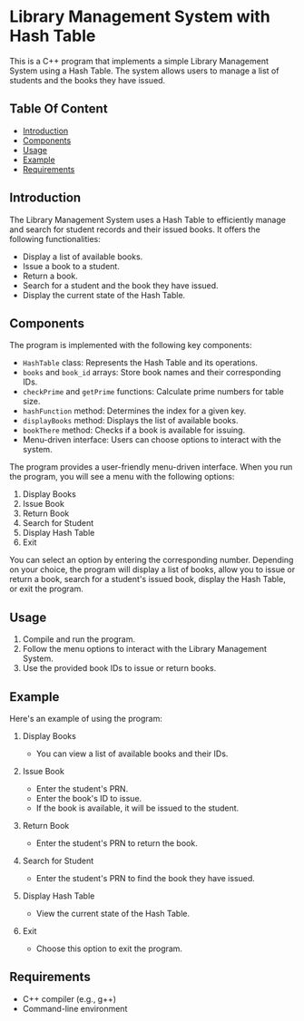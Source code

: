 # Library Management System with Hash Table

This is a C++ program that implements a simple Library Management System using a Hash Table. The system allows users to manage a list of students and the books they have issued.

## Table Of Content

- [Introduction](#introduction)
- [Components](#components)
- [Usage](#usage)
- [Example](#example)
- [Requirements](#requirements)


## Introduction

The Library Management System uses a Hash Table to efficiently manage and search for student records and their issued books. It offers the following functionalities:

- Display a list of available books.
- Issue a book to a student.
- Return a book.
- Search for a student and the book they have issued.
- Display the current state of the Hash Table.

## Components

The program is implemented with the following key components:

- `HashTable` class: Represents the Hash Table and its operations.
- `books` and `book_id` arrays: Store book names and their corresponding IDs.
- `checkPrime` and `getPrime` functions: Calculate prime numbers for table size.
- `hashFunction` method: Determines the index for a given key.
- `displayBooks` method: Displays the list of available books.
- `bookThere` method: Checks if a book is available for issuing.
- Menu-driven interface: Users can choose options to interact with the system.

The program provides a user-friendly menu-driven interface. When you run the program, you will see a menu with the following options:

1. Display Books
2. Issue Book
3. Return Book
4. Search for Student
5. Display Hash Table
6. Exit

You can select an option by entering the corresponding number. Depending on your choice, the program will display a list of books, allow you to issue or return a book, search for a student's issued book, display the Hash Table, or exit the program.

## Usage

1. Compile and run the program.
2. Follow the menu options to interact with the Library Management System.
3. Use the provided book IDs to issue or return books.

## Example

Here's an example of using the program:

1. Display Books
   - You can view a list of available books and their IDs.

2. Issue Book
   - Enter the student's PRN.
   - Enter the book's ID to issue.
   - If the book is available, it will be issued to the student.

3. Return Book
   - Enter the student's PRN to return the book.

4. Search for Student
   - Enter the student's PRN to find the book they have issued.

5. Display Hash Table
   - View the current state of the Hash Table.

6. Exit
   - Choose this option to exit the program.

## Requirements

- C++ compiler (e.g., g++)
- Command-line environment

